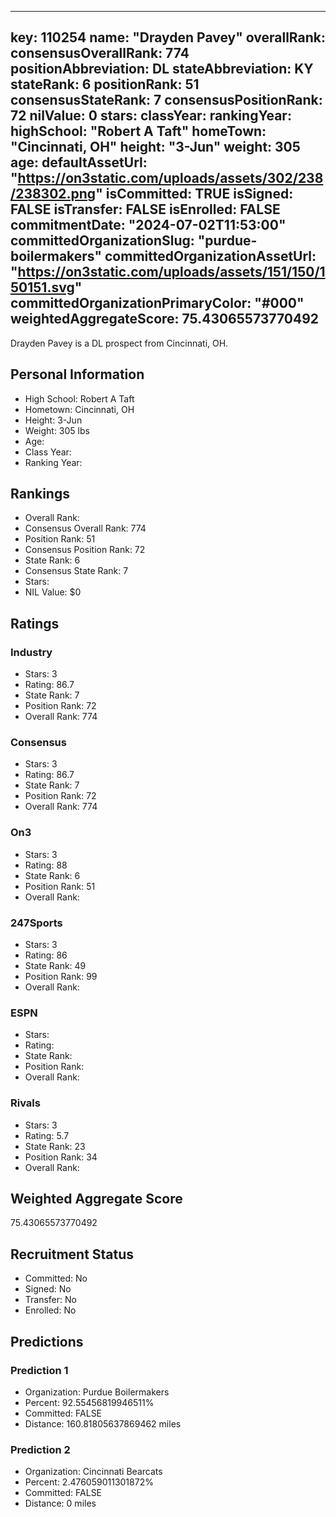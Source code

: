 ---
  key: 110254
  name: "Drayden Pavey"
  overallRank: 
  consensusOverallRank: 774
  positionAbbreviation: DL
  stateAbbreviation: KY
  stateRank: 6
  positionRank: 51
  consensusStateRank: 7
  consensusPositionRank: 72
  nilValue: 0
  stars: 
  classYear: 
  rankingYear: 
  highSchool: "Robert A Taft"
  homeTown: "Cincinnati, OH"
  height: "3-Jun"
  weight: 305
  age: 
  defaultAssetUrl: "https://on3static.com/uploads/assets/302/238/238302.png"
  isCommitted: TRUE
  isSigned: FALSE
  isTransfer: FALSE
  isEnrolled: FALSE
  commitmentDate: "2024-07-02T11:53:00"
  committedOrganizationSlug: "purdue-boilermakers"
  committedOrganizationAssetUrl: "https://on3static.com/uploads/assets/151/150/150151.svg"
  committedOrganizationPrimaryColor: "#000"
  weightedAggregateScore: 75.43065573770492
  ---
  
  Drayden Pavey is a DL prospect from Cincinnati, OH.
  
  ## Personal Information
  - High School: Robert A Taft
  - Hometown: Cincinnati, OH
  - Height: 3-Jun
  - Weight: 305 lbs
  - Age: 
  - Class Year: 
  - Ranking Year: 
  
  ## Rankings
  - Overall Rank: 
  - Consensus Overall Rank: 774
  - Position Rank: 51
  - Consensus Position Rank: 72
  - State Rank: 6
  - Consensus State Rank: 7
  - Stars: 
  - NIL Value: $0
  
  ## Ratings
  
  ### Industry
  - Stars: 3
  - Rating: 86.7
  - State Rank: 7
  - Position Rank: 72
  - Overall Rank: 774
  
  ### Consensus
  - Stars: 3
  - Rating: 86.7
  - State Rank: 7
  - Position Rank: 72
  - Overall Rank: 774
  
  ### On3
  - Stars: 3
  - Rating: 88
  - State Rank: 6
  - Position Rank: 51
  - Overall Rank: 
  
  ### 247Sports
  - Stars: 3
  - Rating: 86
  - State Rank: 49
  - Position Rank: 99
  - Overall Rank: 
  
  ### ESPN
  - Stars: 
  - Rating: 
  - State Rank: 
  - Position Rank: 
  - Overall Rank: 
  
  ### Rivals
  - Stars: 3
  - Rating: 5.7
  - State Rank: 23
  - Position Rank: 34
  - Overall Rank: 
  
  ## Weighted Aggregate Score
  75.43065573770492
  
  ## Recruitment Status
  - Committed: No
  - Signed: No
  - Transfer: No
  - Enrolled: No
  
  
  
  ## Predictions
  
  ### Prediction 1
  - Organization: Purdue Boilermakers
  - Percent: 92.55456819946511%
  - Committed: FALSE
  - Distance: 160.81805637869462 miles
  
  ### Prediction 2
  - Organization: Cincinnati Bearcats
  - Percent: 2.476059011301872%
  - Committed: FALSE
  - Distance: 0 miles
  